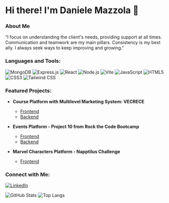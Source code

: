 # Hi there! I'm Daniele Mazzola 👋

### About Me
“I focus on understanding the client's needs, providing support at all times. Communication and teamwork are my main pillars. Consistency is my best ally. I always seek ways to keep improving and growing.”

### Languages and Tools:
![MongoDB](https://camo.githubusercontent.com/2cd660deb2f75a35c66e7224f04512c7a5d016cb40615cb8a0cd088550482f7b/68747470733a2f2f64657669636f6e732e6769746875622e696f2f64657669636f6e2f64657669636f6e2e6769742f69636f6e732f6d6f6e676f64622f6d6f6e676f64622d6f726967696e616c2d776f72646d61726b2e676966)
![Express.js](https://camo.githubusercontent.com/6a9c2a71c5b44b8f1e9c5f97e6c6c72867d03de1e30d8ef5919dcb791822adb0/68747470733a2f2f6d69722d73332d63646e2d63662e626568616e63652e636f6d2f70726f6a6563745f6d6f64756c65732f6170692f617574682f657870726573732e706e67)
![React](https://camo.githubusercontent.com/8c2392a1b2c354a941a80b1f5157cba5b7e84ef2/68747470733a2f2f64657669636f6e732e6769746875622e696f2f64657669636f6e2f64657669636f6e2e6769742f69636f6e732f72656163742f72656163742d6f726967696e616c2e737667)
![Node.js](https://camo.githubusercontent.com/707cfc443b6db5d3a8c1037e9360912ec96bb7b74e8cfa4d8c0c1b1d6d6b75a6/68747470733a2f2f64657669636f6e732e6769746875622e696f2f64657669636f6e2f64657669636f6e2e6769742f69636f6e732f6e6f646a732f6e6f646a732d6f726967696e616c2e737667)
![Vite](https://camo.githubusercontent.com/95a63ec08048a3cc7b1b59e2fa7747b423d873cad601583c44280f1a60251cae/68747470733a2f2f64657669636f6e732e6769746875622e696f2f64657669636f6e2f64657669636f6e2e6769742f69636f6e732f766974652f766974652d6f726967696e616c2e737667)
![JavaScript](https://camo.githubusercontent.com/063f3dcd3b82b9e8ae4c4e52ffbb83a6ef1e3f015ec33b4be68e8f7e6fcd6e7a/68747470733a2f2f64657669636f6e732e6769746875622e696f2f64657669636f6e2f64657669636f6e2e6769742f69636f6e732f6a6176617363726970742f6a6176617363726970742d706c61696e2e737667)
![HTML5](https://camo.githubusercontent.com/6ff36f4b1b5e57194463e4b4a92d748c02fb6a0c816cb6d10e41b05779b00f53/68747470733a2f2f64657669636f6e732e6769746875622e696f2f64657669636f6e2f64657669636f6e2e6769742f69636f6e732f68746d6c352f68746d6c352d706c61696e2d776f72646d61726b2e737667)
![CSS3](https://camo.githubusercontent.com/8c2392a1b2c354a941a80b1f5157cba5b7e84ef2/68747470733a2f2f64657669636f6e732e6769746875622e696f2f64657669636f6e2f64657669636f6e2e6769742f69636f6e732f637373332f637373332d706c61696e2d776f72646d61726b2e737667)
![Tailwind CSS](https://camo.githubusercontent.com/6041b6f7d08da98b3a60a8f7084b4c88ea97ac4b5a3d3c0f6a03d99f8b4e3ff4/68747470733a2f2f64657669636f6e732e6769746875622e696f2f64657669636f6e2f64657669636f6e2e6769742f69636f6e732f7461696c77696e646373732f7461696c77696e646373732d706c61696e2d776f72646d61726b2e737667)


### Featured Projects:
- **Course Platform with Multilevel Marketing System: VECRECE**
  - [Frontend](https://github.com/danielemazzola/FRONTEND_VECRECE)
  - [Backend](https://github.com/danielemazzola/BACKEND_VECRECE)
  
- **Events Platform - Project 10 from Rock the Code Bootcamp**
  - [Frontend](https://github.com/danielemazzola/PROYECTO_10_FRONT)
  - [Backend](https://github.com/danielemazzola/PROYECTO_10)
  
- **Marvel Characters Platform - Napptilus Challenge**
  - [Frontend](https://github.com/danielemazzola/napptilus-zaraw-challenge)

### Connect with Me:
[![LinkedIn](https://img.shields.io/badge/LinkedIn-0A66C2?style=for-the-badge&logo=linkedin&logoColor=white)](https://www.linkedin.com/in/daniele-mazzola/)

![GitHub Stats](https://github-readme-stats.vercel.app/api?username=danielemazzola&show_icons=true&theme=radical)
![Top Langs](https://github-readme-stats.vercel.app/api/top-langs/?username=danielemazzola&layout=compact&theme=radical)

